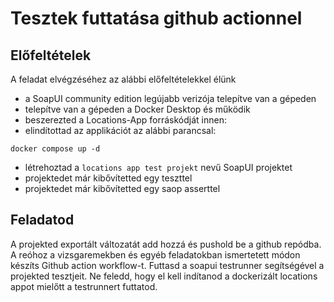 # Tesztek futtatása github actionnel

## Előfeltételek
A feladat elvégzéséhez az alábbi előfeltételekkel élünk
* a SoapUI community edition legújabb verizója telepítve van a gépeden
* telepítve van a gépeden a Docker Desktop és működik
* beszerezted a Locations-App forráskódját innen:
* elindítottad az applikációt az alábbi parancsal:
```
docker compose up -d
```
* létrehoztad a `locations app test projekt` nevű SoapUI projektet
* projektedet már kibővítetted egy teszttel
* projektedet már kibővítetted egy saop asserttel

## Feladatod
A projekted exportált változatát add hozzá és pushold be a github repódba. A reóhoz a vizsgaremekben és egyéb feladatokban ismertetett módon készíts Github action workflow-t. Futtasd a soapui testrunner segítségével a projekted tesztjeit. Ne feledd, hogy el kell indítanod a dockerizált locations appot mielőtt a testrunnert futtatod.
